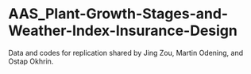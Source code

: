 # AAS_Plant-Growth-Stages-and-Weather-Index-Insurance-Design
Data and codes for replication shared by Jing Zou, Martin Odening, and Ostap Okhrin.
